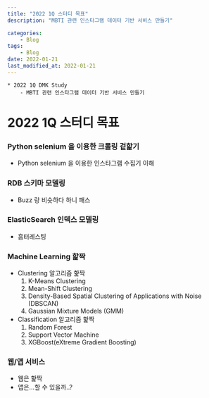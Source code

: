 ```yaml
---
title: "2022 1Q 스터디 목표"
description: "MBTI 관련 인스타그램 데이터 기반 서비스 만들기"

categories:
    - Blog
tags:
    - Blog
date: 2022-01-21
last_modified_at: 2022-01-21
---
```

```
* 2022 1Q DMK Study
    - MBTI 관련 인스타그램 데이터 기반 서비스 만들기
```
# 2022 1Q 스터디 목표

### Python selenium 을 이용한 크롤링 겉핥기
- Python selenium 을 이용한 인스타그램 수집기 이해

### RDB 스키마 모델링
- Buzz 랑 비슷하다 하니 패스

### ElasticSearch 인덱스 모델링
- 흠터레스팅

### Machine Learning 핥짝
- Clustering 알고리즘 핥짝
    1. K-Means Clustering
    2. Mean-Shift Clustering
    3. Density-Based Spatial Clustering of Applications with Noise (DBSCAN)
    4. Gaussian Mixture Models (GMM)
- Classification 알고리즘 핥짝
    1. Random Forest
    2. Support Vector Machine
    3. XGBoost(eXtreme Gradient Boosting)

### 웹/앱 서비스
- 웹은 핥짝
- 앱은...할 수 있을까..?
